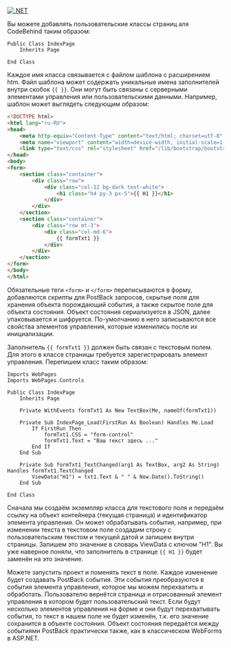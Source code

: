 [![.NET](https://github.com/VSVLAD/WebPageFramework/actions/workflows/dotnet.yml/badge.svg)](https://github.com/VSVLAD/WebPageFramework/actions/workflows/dotnet.yml)


Вы можете добавлять пользовательские классы страниц аля CodeBehind таким образом:

```vbnet
Public Class IndexPage
    Inherits Page

End Class
```

Каждое имя класса связывается с файлом шаблона с расширением htm. Файл шаблона может содержать уникальные имена заполнителей внутри скобок ```{{ }}```. Они могут быть связаны с серверными элементами управления или пользовательскими данными.
Например, шаблон может выглядеть следующим образом:

```html
<!DOCTYPE html>
<html lang="ru-RU">
<head>
    <meta http-equiv="Content-Type" content="text/html; charset=utf-8" />
    <meta name="viewport" content="width=device-width, initial-scale=1, shrink-to-fit=no" />
    <link type="text/css" rel="stylesheet" href="/lib/bootstrap/bootstrap.css" />
</head>
<body>
<form>
    <section class="container">
        <div class="row">
            <div class="col-12 bg-dark text-white">
                <h1 class="h4 py-3 px-5">{{ H1 }}</h1>
            </div>
        </div>
    </section>
    <section class="container">
        <div class="row mt-3">
            <div class="col-md-6">
                {{ formTxt1 }}
            </div>
        </div>
    </section>
</form>
</body>
</html>
```

Обязательные теги ```<form>``` и ```</form>``` переписываются в форму, добавляются скрипты для PostBack запросов, скрытые поля для хранения объекта порождающий события, а также скрытое поле для объекта состояния.
Объект состояния сериализуется в JSON, далее упаковывается и шифруется. По-умолчанию в него записываются все свойства элементов управления, которые изменились после их инициализации.

Заполнитель ```{{ formTxt1 }}``` должен быть связан с текстовым полем. Для этого в классе страницы требуется зарегистрировать элемент управления. Перепишем класс таким образом:

```vbnet
Imports WebPages
Imports WebPages.Controls

Public Class IndexPage
    Inherits Page

    Private WithEvents formTxt1 As New TextBox(Me, nameOf(formTxt1))

    Private Sub IndexPage_Load(FirstRun As Boolean) Handles Me.Load
        If FirstRun Then
            formTxt1.CSS = "form-control"
            formTxt1.Text = "Ваш текст здесь ..."
        End If
    End Sub

    Private Sub formTxt1_TextChanged(arg1 As TextBox, arg2 As String) Handles formTxt1.TextChanged
        ViewData("H1") = txt1.Text & " " & Now.Date().ToString()
    End Sub

End Class
```

Сначала мы создаём экземпляр класса для текстового поля и передаём ссылку на объект контейнера (текущая страница) и идентификатор элемента управления. Он может обрабатывать события, например, при изменении текста в текстовом поле создадим строку с пользовательским текстом и текущей датой и запишем внутри страницы. Запишем это значение в словарь ViewData с ключом "H1". Вы уже наверное поняли, что заполнитель в странице ```{{ H1 }}``` будет заменён на это значение.

Можете запустить проект и поменять текст в поле. Каждое изменение будет создавать PostBack события. Эти события преобразуются в события элемента управления, которое мы можем перехватить и обработать.
Пользователю вернётся страница и отрисованный элемент управления в котором будет пользовательский текст. Если будут несколько элементов управления на форме и они будут перехватывать события, то текст в нашем поле не будет изменён, т.к. его значение сохранится в объекте состояния. Объект состояния передаётся между событиями PostBack практически также, как в классическом WebForms в ASP.NET.
